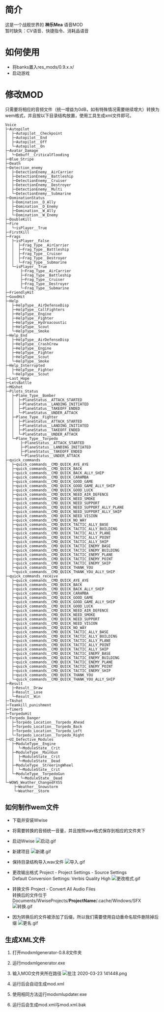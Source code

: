 # 简介

这是一个战舰世界的 **神乐Mea** 语音MOD
<br>
暂时缺失：CV语音、快捷指令、消耗品语音


# 如何使用

- 将banks置入res_mods/0.9.x.x/
- 启动游戏

# 修改MOD
只需要将相应的音频文件（统一增益为0dB，如有特殊情况需要继续增大）转换为wem格式，并且按以下目录结构放置，使用工具生成xml文件即可。
```
Voice
├─Autopilot
│  ├─Autopilot__Checkpoint
│  ├─Autopilot__End
│  ├─Autopilot__Off
│  └─Autopilot__On
├─Avatar_Damage
│  └─Debuff__CriticalFlooding
├─Blue_Stripe
├─Death
├─Detection_enemy
│  ├─DetectionEnemy__AirCarrier
│  ├─DetectionEnemy__Battleship
│  ├─DetectionEnemy__Cruiser
│  ├─DetectionEnemy__Destroyer
│  ├─DetectionEnemy__Multi
│  └─DetectionEnemy__Submarine
├─DominationStatus
│  ├─Domination__D_Ally
│  ├─Domination__D_Enemy
│  ├─Domination__W_Ally
│  └─Domination__W_Enemy
├─DoubleKill
├─Fire
│  └─isPlayer__True
├─FirstKill
├─Frags
│  ├─isPlayer__False
│  │  ├─Frag_Type__AirCarrier
│  │  ├─Frag_Type__Battleship
│  │  ├─Frag_Type__Cruiser
│  │  ├─Frag_Type__Destroyer
│  │  └─Frag_Type__Submarine
│  └─isPlayer__True
│      ├─Frag_Type__AirCarrier
│      ├─Frag_Type__Battleship
│      ├─Frag_Type__Cruiser
│      ├─Frag_Type__Destroyer
│      └─Frag_Type__Submarine
├─FriendlyHit
├─GoodHit
├─Help
│  ├─HelpType__AirDefenseDisp
│  ├─HelpType__CallFighters
│  ├─HelpType__Engine
│  ├─HelpType__Fighter
│  ├─HelpType__Hydroacoustic
│  ├─HelpType__Scout
│  └─HelpType__Smoke
├─Help_End
│  ├─HelpType__AirDefenseDisp
│  ├─HelpType__CrashCrew
│  ├─HelpType__Engine
│  ├─HelpType__Fighter
│  ├─HelpType__Scout
│  └─HelpType__Smoke
├─Help_Interrupted
│  ├─HelpType__Fighter
│  └─HelpType__Scout
├─Last_Hope
├─LetsBatlle
├─MGshot
├─Pilots_Status
│  ├─Plane_Type__Bomber
│  │  ├─PlaneStatus__ATTACK_STARTED
│  │  ├─PlaneStatus__LANDING_INITIATED
│  │  ├─PlaneStatus__TAKEOFF_ENDED
│  │  └─PlaneStatus__UNDER_ATTACK
│  ├─Plane_Type__Fighter
│  │  ├─PlaneStatus__ATTACK_STARTED
│  │  ├─PlaneStatus__LANDING_INITIATED
│  │  ├─PlaneStatus__TAKEOFF_ENDED
│  │  └─PlaneStatus__UNDER_ATTACK
│  └─Plane_Type__Torpedo
│      ├─PlaneStatus__ATTACK_STARTED
│      ├─PlaneStatus__LANDING_INITIATED
│      ├─PlaneStatus__TAKEOFF_ENDED
│      └─PlaneStatus__UNDER_ATTACK
├─quick_commands
│  ├─quick_commands__CMD_QUICK_AYE_AYE
│  ├─quick_commands__CMD_QUICK_BACK
│  ├─quick_commands__CMD_QUICK_BACK_ALLY_SHIP
│  ├─quick_commands__CMD_QUICK_CARAMBA
│  ├─quick_commands__CMD_QUICK_GOOD_GAME
│  ├─quick_commands__CMD_QUICK_GOOD_GAME_ALLY_SHIP
│  ├─quick_commands__CMD_QUICK_GOOD_LUCK
│  ├─quick_commands__CMD_QUICK_NEED_AIR_DEFENCE
│  ├─quick_commands__CMD_QUICK_NEED_SMOKE
│  ├─quick_commands__CMD_QUICK_NEED_SUPPORT
│  ├─quick_commands__CMD_QUICK_NEED_SUPPORT_ALLY_PLANE
│  ├─quick_commands__CMD_QUICK_NEED_SUPPORT_ALLY_SHIP
│  ├─quick_commands__CMD_QUICK_NEED_VISION
│  ├─quick_commands__CMD_QUICK_NO_WAY
│  ├─quick_commands__CMD_QUICK_TACTIC_ALLY_BASE
│  ├─quick_commands__CMD_QUICK_TACTIC_ALLY_BUILDING
│  ├─quick_commands__CMD_QUICK_TACTIC_ALLY_PLANE
│  ├─quick_commands__CMD_QUICK_TACTIC_ALLY_POINT
│  ├─quick_commands__CMD_QUICK_TACTIC_ALLY_SHIP
│  ├─quick_commands__CMD_QUICK_TACTIC_ENEMY_BASE
│  ├─quick_commands__CMD_QUICK_TACTIC_ENEMY_BUILDING
│  ├─quick_commands__CMD_QUICK_TACTIC_ENEMY_PLANE
│  ├─quick_commands__CMD_QUICK_TACTIC_ENEMY_POINT
│  ├─quick_commands__CMD_QUICK_TACTIC_ENEMY_SHIP
│  ├─quick_commands__CMD_QUICK_THANK_YOU
│  └─quick_commands__CMD_QUICK_THANK_YOU_ALLY_SHIP
├─quick_commands_receive
│  ├─quick_commands__CMD_QUICK_AYE_AYE
│  ├─quick_commands__CMD_QUICK_BACK
│  ├─quick_commands__CMD_QUICK_BACK_ALLY_SHIP
│  ├─quick_commands__CMD_QUICK_CARAMBA
│  ├─quick_commands__CMD_QUICK_GOOD_GAME
│  ├─quick_commands__CMD_QUICK_GOOD_GAME_ALLY_SHIP
│  ├─quick_commands__CMD_QUICK_GOOD_LUCK
│  ├─quick_commands__CMD_QUICK_NEED_AIR_DEFENCE
│  ├─quick_commands__CMD_QUICK_NEED_SMOKE
│  ├─quick_commands__CMD_QUICK_NEED_SUPPORT
│  ├─quick_commands__CMD_QUICK_NEED_VISION
│  ├─quick_commands__CMD_QUICK_NO_WAY
│  ├─quick_commands__CMD_QUICK_TACTIC_ALLY_BASE
│  ├─quick_commands__CMD_QUICK_TACTIC_ALLY_BUILDING
│  ├─quick_commands__CMD_QUICK_TACTIC_ALLY_PLANE
│  ├─quick_commands__CMD_QUICK_TACTIC_ALLY_POINT
│  ├─quick_commands__CMD_QUICK_TACTIC_ALLY_SHIP
│  ├─quick_commands__CMD_QUICK_TACTIC_ENEMY_BASE
│  ├─quick_commands__CMD_QUICK_TACTIC_ENEMY_BUILDING
│  ├─quick_commands__CMD_QUICK_TACTIC_ENEMY_PLANE
│  ├─quick_commands__CMD_QUICK_TACTIC_ENEMY_POINT
│  ├─quick_commands__CMD_QUICK_TACTIC_ENEMY_SHIP
│  ├─quick_commands__CMD_QUICK_THANK_YOU
│  └─quick_commands__CMD_QUICK_THANK_YOU_ALLY_SHIP
├─Result
│  ├─Result__Draw
│  ├─Result__Lose
│  └─Result__Win
├─TAshot
├─Teamkill_punishment
├─Timer5
├─TorpedoHit
├─Torpedo_Danger
│  ├─Torpedo_Location__Torpedo_Ahead
│  ├─Torpedo_Location__Torpedo_Back
│  ├─Torpedo_Location__Torpedo_Left
│  └─Torpedo_Location__Torpedo_Right
├─UI_Defective_Modules
│  ├─ModuleType__Engine
│  │  └─ModuleState__Crit
│  ├─ModuleType__MainGun
│  │  ├─ModuleState__Crit
│  │  └─ModuleState__Dead
│  ├─ModuleType__StreeringWheel
│  │  └─ModuleState__Crit
│  └─ModuleType__TorpedoGun
│      └─ModuleState__Dead
└─WOWS_Weather_ChangedFXSS
    ├─Weather__Snowstorm
    └─Weather__Storm
```
## 如何制作wem文件
- 下载并安装Wwise
- 将需要转换的音频统一音量，并且按照wav格式保存到相应的文件夹下
- 启动Wwise
![启动.gif](https://i.loli.net/2020/03/23/bjgcyizS74TEtUZ.gif)
- 新建项目
![新建.gif](https://i.loli.net/2020/03/23/fZrlnxj7NDO3CVU.gif)

- 保持目录结构导入wav文件
![导入.gif](https://i.loli.net/2020/03/23/Kf2UDEalnyVrIkJ.gif)

- 更改输出格式
Project - Project Settings - Source Settings<br>
Default Conversion Settings: Verbis Quality High
![更改格式.gif](https://i.loli.net/2020/03/23/tJqfQWIjPRD8XNb.gif)

- 转换文件
Project - Convert All Audio Files<br>
转换后的文件位于 Documents/WwiseProjects/**ProjectName**/.cache/Windows/SFX
![转换.gif](https://i.loli.net/2020/03/23/rwsDXzKcZM2yQfE.gif)

- 因为转换后的文件被添加了后缀，所以我们需要使用自动重命名软件删除掉后缀
![更名.gif](https://i.loli.net/2020/03/23/Rp4iKVWlmHevOna.gif)

## 生成XML文件
1. 打开modxmlgenerator-0.8.8文件夹
2. 运行modxmlgenerator.exe
3. 输入MOD文件夹所在路径
![批注 2020-03-23 141448.png](https://i.loli.net/2020/03/23/6xoC1O4l2SyspD9.png)

4. 运行后会自动生成mod.xml
5. 使用相同方法运行modxmlupdater.exe
6. 运行后会生成mod.xml与mod.xml.bak
